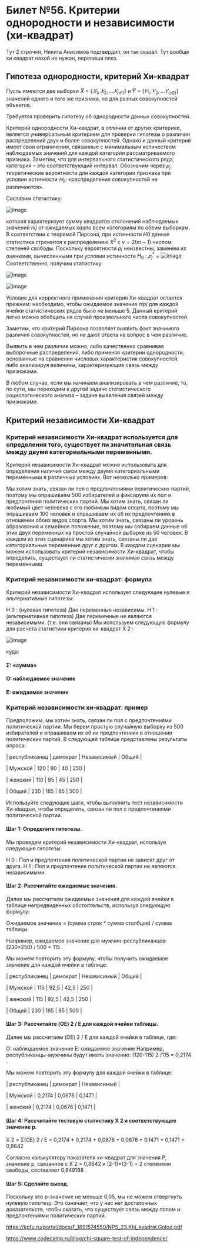 # Билет №56. Критерии однородности и независимости (хи-квадрат)

Тут 2 строчки, Никита Анисимов подтвердил, он так сказал.
Тут вообще хи квадрат нахой не нужон, перепиши плез.

## Гипотеза однородности, критерий Хи-квадрат

Пусть имеются две выборки 𝑋̅ = {$𝑋_1, 𝑋_2, … 𝑋_(𝑛1)$} и 𝑌̅ = {$𝑌_1, 𝑌_2, … 𝑌_(𝑛2)$}
значений одного и того же признака, но для разных совокупностей объектов.

Требуется проверить гипотезу об однородности данных совокупностей.

Критерий однородности Хи-квадрат, в отличии от других критериев, является универсальным критерием для проверки гипотезы о различии распределений двух и более совокупностей. Однако и данный критерий имеет свои ограничения, связанные с минимальным количеством наблюдаемых значений для каждой категории рассматриваемого признака.
Заметим, что для интервального статистического ряда, категория – это соответствующий интервал.
Обозначим через $𝑝_𝑗$ теоретические вероятности для каждой категории признака при условии истинности $𝐻_0$: «распределения совокупностей не различаются».

Составим статистику:

![image](https://user-images.githubusercontent.com/78733604/211477104-843b2059-632e-4f2e-94f1-180bd5f141b4.png)

которая характеризует сумму квадратов отклонений наблюдаемых значений 𝑛𝑖𝑗
от ожидаемых 𝑛𝑖𝑝𝑗по всем категориям по обеим выборкам. В соответствии с теоремой Пирсона, при истинности 𝐻0 данная статистика стремится к распределению $X^2$
с $v = 2(m - 1)$ числом степеней свободы. Поскольку вероятности 𝑝𝑗 неизвестны, заменим их оценками, вычисленными при условии истинности $H_0$ : $𝑝_𝑗^*$
= ![image](https://user-images.githubusercontent.com/78733604/211477836-93ef0e64-967b-40db-be91-4b18873ee477.png)
Соответственно, получим статистику:

![image](https://user-images.githubusercontent.com/78733604/211478026-4785b4c9-709c-420e-b8ac-20de4dd210ed.png)

![image](https://user-images.githubusercontent.com/78733604/211478161-b6e130ac-0c58-448f-820b-fa51d1c9e426.png)

Условие для корректного применения критерия Хи-квадрат остается прежним: необходимо, чтобы ожидаемое значение 𝑛𝑖𝑝𝑗 для каждой ячейки статистических рядов было не меньше 5. 
Данный критерий легко можно обобщить на случай произвольного числа совокупностей.

Заметим, что критерий Пирсона позволяет выявить факт значимого различия совокупностей, но не дают ответа на вопрос в чем различие.

Выявить в чем различие можно, либо качественно сравнивая выборочные распределения, либо применяя критерии однородности, основанные на сравнении числовых характеристик совокупностей, либо анализируя величины, характеризующие связь между признаками.

В любом случае, если мы начинаем анализировать в чем различие, то, по сути, мы переходим к другой задаче статистического социологического анализа – задаче выявления связей между признаками.

## Критерий независимости Хи-квадрат

### Критерий независимости Хи-квадрат используется для определения того, существует ли значительная связь между двумя категориальными переменными.

Критерий независимости Хи-квадрат можно использовать для определения наличия связи между двумя категориальными переменными в различных условиях. Вот несколько примеров:

Мы хотим знать, связан ли пол с предпочтениями политических партий, поэтому мы опрашиваем 500 избирателей и фиксируем их пол и предпочтения политических партий.
Мы хотим знать, связан ли любимый цвет человека с его любимым видом спорта, поэтому мы опрашиваем 100 человек и спрашиваем их об их предпочтениях в отношении обоих видов спорта.
Мы хотим знать, связаны ли уровень образования и семейное положение, поэтому мы собираем данные об этих двух переменных на простой случайной выборке из 50 человек.
В каждом из этих сценариев мы хотим знать, связаны ли две категориальные переменные друг с другом. В каждом сценарии мы можем использовать критерий независимости Хи-квадрат, чтобы определить, существует ли статистически значимая связь между переменными.

### Критерий независимости хи-квадрат: формула

Критерий независимости Хи-квадрат использует следующие нулевые и альтернативные гипотезы:

H 0 : (нулевая гипотеза) Две переменные независимы.
H 1 : (альтернативная гипотеза) Две переменные не являются независимыми. (т.е. они связаны)
Мы используем следующую формулу для расчета статистики критерия хи-квадрат X 2 :

![image](https://user-images.githubusercontent.com/78733604/211483260-35a8fdc1-2e7d-4537-9354-e0724e183e62.png)

куда:

#### Σ: «сумма»
#### O: наблюдаемое значение
#### E: ожидаемое значение

### Критерий независимости хи-квадрат: пример

Предположим, мы хотим знать, связан ли пол с предпочтениями политической партии. Мы берем простую случайную выборку из 500 избирателей и опрашиваем их об их предпочтениях в отношении политических партий. В следующей таблице представлены результаты опроса:

| республиканец | демократ | Независимый | Общий | 

| Мужской | 120 | 90 | 40 | 250 |

| женский | 110 | 95 | 45 | 250 | 

| Общий | 230 | 185 | 85 | 500 |

Используйте следующие шаги, чтобы выполнить тест независимости Хи-квадрат, чтобы определить, связан ли пол с предпочтениями политической партии.

#### Шаг 1: Определите гипотезы.

Мы проведем критерий независимости Хи-квадрат, используя следующие гипотезы:

H 0 : Пол и предпочтения политической партии не зависят друг от друга.
H 1 : Пол и предпочтение политической партии не являются независимыми.

#### Шаг 2: Рассчитайте ожидаемые значения.

Далее мы рассчитаем ожидаемые значения для каждой ячейки в таблице непредвиденных обстоятельств, используя следующую формулу:

Ожидаемое значение = (сумма строк * сумма столбцов) / сумма таблицы.

Например, ожидаемое значение для мужчин-республиканцев: (230*250) / 500 = 115 .

Мы можем повторить эту формулу, чтобы получить ожидаемое значение для каждой ячейки в таблице:

| республиканец | демократ | Независимый | Общий | 

| Мужской | 115 | 92,5 | 42,5 | 250 | 

| женский | 115 | 92,5 | 42,5 | 250 | 

| Общий | 230 | 185 | 85 | 500 |

#### Шаг 3: Рассчитайте (OE) 2 / E для каждой ячейки таблицы.

Далее мы рассчитаем (OE) 2 / E для каждой ячейки в таблице, где:

O: наблюдаемое значение
E: ожидаемое значение
Например, республиканцы-мужчины будут иметь значение: (120-115) 2 /115 = 0,2174 .

Мы можем повторить эту формулу для каждой ячейки в таблице:

| республиканец | демократ | Независимый |

| Мужской | 0,2174 | 0,0676 | 0,1471 |

| женский | 0,2174 | 0,0676 | 0,1471 |

#### Шаг 4: Рассчитайте тестовую статистику X 2 и соответствующее значение p.

X 2 = Σ(OE) 2 / E = 0,2174 + 0,2174 + 0,0676 + 0,0676 + 0,1471 + 0,1471 = 0,8642

Согласно калькулятору показателя хи-квадрат для значения P, значение p, связанное с X 2 = 0,8642 и (2-1)*(3-1) = 2 степенями свободы, составляет 0,649198 .

#### Шаг 5: Сделайте вывод.

Поскольку это p-значение не меньше 0,05, мы не можем отвергнуть нулевую гипотезу. Это означает, что у нас нет достаточных доказательств, чтобы сказать, что существует связь между полом и предпочтениями политических партий.

https://kpfu.ru/portal/docs/F_1891574550/NPS_23.Khi_kvadrat.Golod.pdf

https://www.codecamp.ru/blog/chi-square-test-of-independence/

